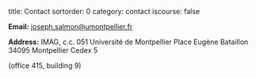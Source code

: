 title: Contact
sortorder: 0
category: contact
iscourse: false

**Email:** [joseph.salmon@umontpellier.fr](mailto:joseph.salmon@umontpellier.fr)

**Address:**
IMAG, c.c. 051
Université de Montpellier
Place Eugène Bataillon
34095 Montpellier Cedex 5

(office 415, building 9)


